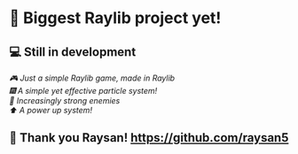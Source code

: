 # **🔫 Biggest Raylib project yet!**
## **💻 Still in development**

*🎮 Just a simple Raylib game, made in Raylib* <br>
*🎆 A simple yet effective particle system!* <br>
*🖤 Increasingly strong enemies* <br>
*⬆️ A power up system!* <br>

## **💝 Thank you Raysan! https://github.com/raysan5**
